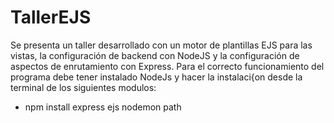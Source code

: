 # TallerEJS
Se presenta un taller desarrollado con un motor de plantillas EJS para las vistas, la configuración de backend con NodeJS y la configuración de aspectos de enrutamiento con Express.
Para el correcto funcionamiento del programa debe tener instalado NodeJs y hacer la instalaci{on desde la terminal de los siguientes modulos:
- npm install express ejs nodemon path
